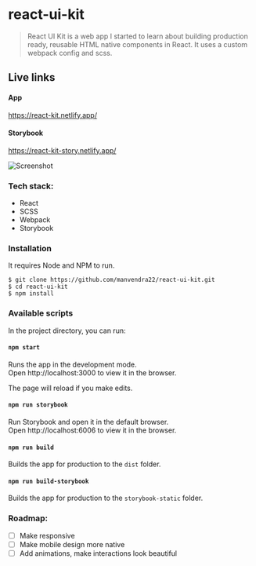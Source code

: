 # react-ui-kit

> React UI Kit is a web app I started to learn about building production ready, reusable HTML native components in React. It uses a custom webpack config and scss.

## Live links

#### App
https://react-kit.netlify.app/

#### Storybook
https://react-kit-story.netlify.app/

![Screenshot](https://res.cloudinary.com/dracarys/image/upload/react_ui.png)

### Tech stack:

- React
- SCSS
- Webpack
- Storybook

### Installation
It requires Node and NPM to run.

    $ git clone https://github.com/manvendra22/react-ui-kit.git
    $ cd react-ui-kit
    $ npm install

### Available scripts
In the project directory, you can run:

#### `npm start`

Runs the app in the development mode.<br />
Open http://localhost:3000 to view it in the browser.

The page will reload if you make edits.<br />

#### `npm run storybook`

Run Storybook and open it in the default browser.<br />
Open http://localhost:6006 to view it in the browser.

#### `npm run build`

Builds the app for production to the `dist` folder.

#### `npm run build-storybook`

Builds the app for production to the `storybook-static` folder.

### Roadmap:

 - [ ] Make responsive
 - [ ] Make mobile design more native
 - [ ] Add animations, make interactions look beautiful
